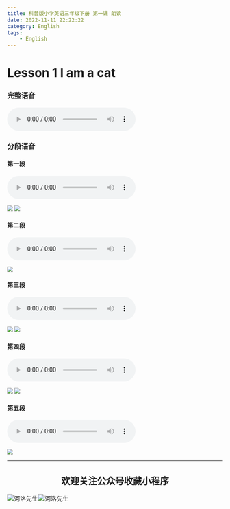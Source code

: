 ```yaml
---
title: 科普版小学英语三年级下册 第一课 朗读
date: 2022-11-11 22:22:22
category: English
tags: 
    - English
---
```


# Lesson 1  I am a cat

### 完整语音

<audio src="https://weaoe.com/hexo/audio/科普版小学英语三年级上册/第一课/三年级上册第一课完整语音.mp3" controls="" preload="metadata" title="三年级上册第一课完整语音"></audio>

### 分段语音

#### 第一段

<audio src="https://weaoe.com/hexo/audio/科普版小学英语三年级上册/第一课/三年级上册第一课第一段语音.mp3" controls="" preload="metadata" title="三年级上册第一课完整语音"></audio>

<img src="https://weaoe.com/hexo/audio/科普版小学英语三年级上册/第一课/0101.jpg" style="zoom: 80%;" />

<img src="https://weaoe.com/hexo/audio/科普版小学英语三年级上册/第一课/0102.jpg" style="zoom: 80%;" />

#### 第二段

<audio src="https://weaoe.com/hexo/audio/科普版小学英语三年级上册/第一课/三年级上册第一课第二段语音.wav" controls="" preload="metadata" title="三年级上册第一课完整语音"></audio>

<img src="https://weaoe.com/hexo/audio/科普版小学英语三年级上册/第一课/0201.jpg" style="zoom: 80%;" />

#### 第三段

<audio src="https://weaoe.com/hexo/audio/科普版小学英语三年级上册/第一课/三年级上册第一课第三段语音.wav" controls="" preload="metadata" title="三年级上册第一课完整语音"></audio>

<img src="https://weaoe.com/hexo/audio/科普版小学英语三年级上册/第一课/0301.jpg" style="zoom: 80%;" />

<img src="https://weaoe.com/hexo/audio/科普版小学英语三年级上册/第一课/0302.jpg" style="zoom: 80%;" />

#### 第四段

<audio src="https://weaoe.com/hexo/audio/科普版小学英语三年级上册/第一课/三年级上册第一课第四段语音.mp3" controls="" preload="metadata" title="三年级上册第一课完整语音"></audio>

<img src="https://weaoe.com/hexo/audio/科普版小学英语三年级上册/第一课/0401.jpg" style="zoom: 80%;" />

<img src="https://weaoe.com/hexo/audio/科普版小学英语三年级上册/第一课/0402.jpg" style="zoom: 80%;" />

#### 第五段

<audio src="https://weaoe.com/hexo/audio/科普版小学英语三年级上册/第一课/三年级上册第一课第五段语音.mp3" controls="" preload="metadata" title="三年级上册第一课完整语音"></audio>

<img src="https://weaoe.com/hexo/audio/科普版小学英语三年级上册/第一课/0501.jpg" style="zoom: 80%;" />

---

## <center>欢迎关注公众号收藏小程序</center>

![河洛先生](https://s2.loli.net/2022/06/23/bYdtKDC2U5J7iWr.jpg)![河洛先生](https://s2.loli.net/2022/06/23/PlUgz5KSHm7OBke.jpg)
